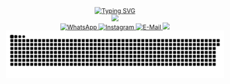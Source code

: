 <div align="center">
  <a href="https://git.io/typing-svg"><img src="https://readme-typing-svg.herokuapp.com?font=Yellowtail&size=24&letterSpacing=3px&duration=2000&pause=500&color=FFFFFF&center=true&vCenter=true&width=435&lines=Hey!;I'm+Jo%C3%A3o+Vitor!;Welcome+to+my+profile!" alt="Typing SVG" /></a>
</div>

<div align="center">
  <a href="https://github.com/joaovtfor"><img width="48%" src=https://github-readme-stats.vercel.app/api/top-langs/?username=joaovtfor&custom_title=Languages&show_icons=true&bg_color=DEG,778899,1C1C1C&title_color=DCDCDC&text_color=DCDCDC&icon_color=C0C0C0&hide_border=true&layout=compact /></a>
</div>

<div align="center">
  <a href="https://wa.me/5554999303946" target="_blank"/>
  <img alt="WhatsApp" src="https://img.shields.io/badge/WhatsApp-25D366?style=for-the-badge&logo=whatsapp&logoColor=white"/>
  <a href="https://www.instagram.com/joaovtfor" target="_blank"/>
  <img alt="Instagram" src="https://img.shields.io/badge/Instagram-E4405F?style=for-the-badge&logo=instagram&logoColor=white"/>
  <a href = "mailto: joaovtfor@hotmail.com" target="_blank"/>
  <img alt="E-Mail" src="https://img.shields.io/badge/Microsoft_Outlook-0078D4?style=for-the-badge&logo=microsoft-outlook&logoColor=white"/>
  <a href="https://www.linkedin.com/in/joaovtfor/" target="_blank">
  <img src="https://img.shields.io/badge/LinkedIn-0077B5?style=for-the-badge&logo=linkedin&logoColor=white"/>
</div>

<div align="center">
  <picture>
    <source srcset="https://github.com/joaovtfor/joaovtfor/blob/output/github-snake-dark.svg">
    <img alt="github contribution grid snake animation" src="https://github.com/joaovtfor/joaovtfor/blob/output/github-snake-dark.svg">
  </picture>
</div>

<!-- <img src="https://img.shields.io/badge/React-20232A?style=for-the-badge&logo=react&logoColor=61DAFB"/> -->
